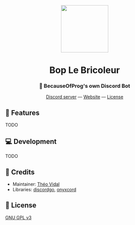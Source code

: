 <div align="center">
    <img src="./assets/bop.png" width="150">
    <h1>Bop Le Bricoleur</h1>
    <h3>🤖 BecauseOfProg's own Discord Bot</h3>
    <a href="https://discord.becauseofprog.fr">Discord server</a> — <a href="https://becauseofprog.fr">Website</a> — <a href="./LICENSE">License</a>
</div>

## 🌈 Features

TODO

## 💻 Development

TODO

## 📜 Credits

- Maintainer: [Théo Vidal](https://github.com/theovidal)
- Libraries: [discordgo](https://github.com/bwmarrin/discordgo), [onyxcord](https://github.com/theovidal/onyxcord)

## 🔐 License

[GNU GPL v3](./LICENSE)
